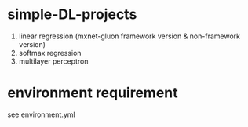 # simple-DL-projects
1. linear regression (mxnet-gluon framework version & non-framework version)
2. softmax regression
3. multilayer perceptron

# environment requirement
see environment.yml
